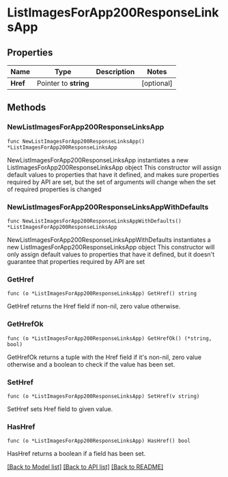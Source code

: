 # ListImagesForApp200ResponseLinksApp

## Properties

Name | Type | Description | Notes
------------ | ------------- | ------------- | -------------
**Href** | Pointer to **string** |  | [optional] 

## Methods

### NewListImagesForApp200ResponseLinksApp

`func NewListImagesForApp200ResponseLinksApp() *ListImagesForApp200ResponseLinksApp`

NewListImagesForApp200ResponseLinksApp instantiates a new ListImagesForApp200ResponseLinksApp object
This constructor will assign default values to properties that have it defined,
and makes sure properties required by API are set, but the set of arguments
will change when the set of required properties is changed

### NewListImagesForApp200ResponseLinksAppWithDefaults

`func NewListImagesForApp200ResponseLinksAppWithDefaults() *ListImagesForApp200ResponseLinksApp`

NewListImagesForApp200ResponseLinksAppWithDefaults instantiates a new ListImagesForApp200ResponseLinksApp object
This constructor will only assign default values to properties that have it defined,
but it doesn't guarantee that properties required by API are set

### GetHref

`func (o *ListImagesForApp200ResponseLinksApp) GetHref() string`

GetHref returns the Href field if non-nil, zero value otherwise.

### GetHrefOk

`func (o *ListImagesForApp200ResponseLinksApp) GetHrefOk() (*string, bool)`

GetHrefOk returns a tuple with the Href field if it's non-nil, zero value otherwise
and a boolean to check if the value has been set.

### SetHref

`func (o *ListImagesForApp200ResponseLinksApp) SetHref(v string)`

SetHref sets Href field to given value.

### HasHref

`func (o *ListImagesForApp200ResponseLinksApp) HasHref() bool`

HasHref returns a boolean if a field has been set.


[[Back to Model list]](../README.md#documentation-for-models) [[Back to API list]](../README.md#documentation-for-api-endpoints) [[Back to README]](../README.md)


